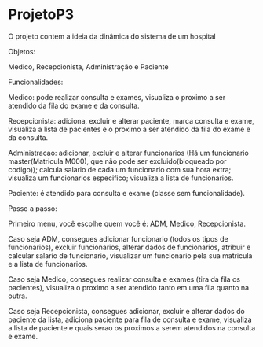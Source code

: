 # ProjetoP3
O projeto contem a ideia da dinâmica do sistema de um hospital

Objetos: 

Medico, Recepcionista, Administração e Paciente

Funcionalidades:

Medico: pode realizar consulta e exames, visualiza o proximo a ser atendido da fila do exame e da consulta.

Recepcionista: adiciona, excluir e alterar paciente, marca consulta e exame, visualiza a lista de pacientes e o proximo a ser atendido da fila do exame e da consulta.

Administracao: adicionar, excluir e alterar funcionarios (Há um funcionario master(Matricula M000), que não pode ser excluido(bloqueado por codigo)); 
calcula salario de cada um funcionario com sua hora extra; visualiza um funcionarios especifico; visualiza a lista de funcionarios.

Paciente: é atendido para consulta e exame (classe sem funcionalidade).

Passo a passo:

Primeiro menu, você escolhe quem você é: ADM, Medico, Recepcionista.

Caso seja ADM, consegues adicionar funcionario (todos os tipos de funcionarios), excluir funcionarios, alterar dados de funcionarios, atribuir e calcular salario de funcionario, visualizar um funcionario pela sua matricula e a lista de funcionarios.

Caso seja Medico, consegues realizar consulta e exames (tira da fila os pacientes), visualiza o proximo a ser atendido tanto em uma fila quanto na outra.

Caso seja Recepcionista, consegues adicionar, excluir e alterar dados do paciente da lista, adiciona paciente para fila de consulta e exame, visualiza a lista de paciente e quais serao os proximos a serem atendidos na consulta e exame. 